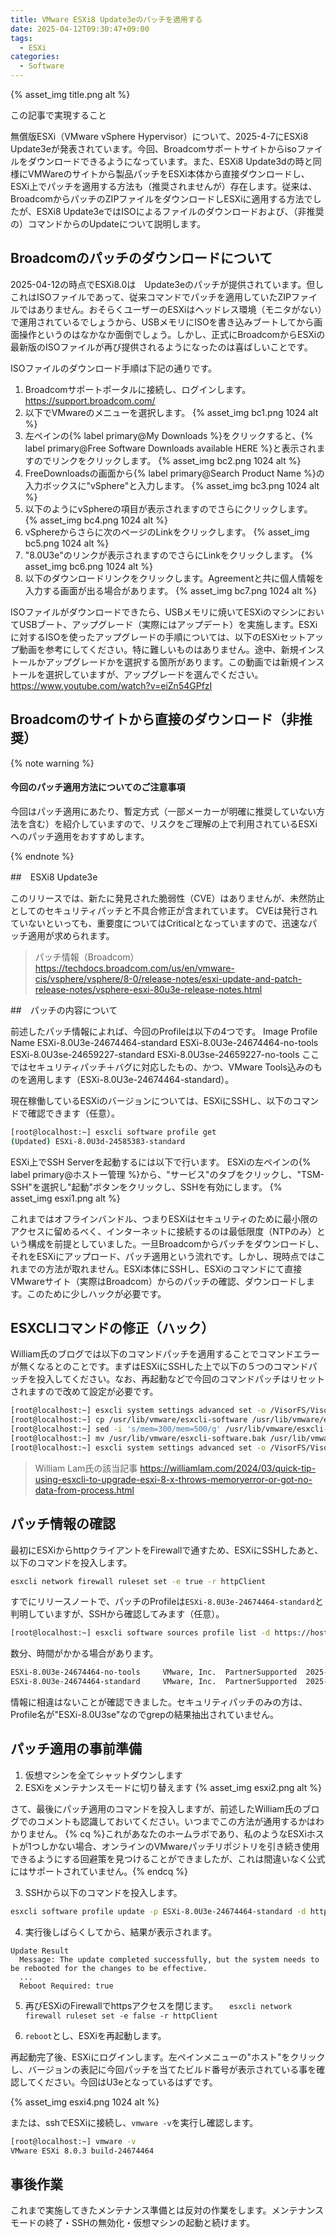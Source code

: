 ```yaml
---
title: VMware ESXi8 Update3eのパッチを適用する
date: 2025-04-12T09:30:47+09:00
tags:
  - ESXi
categories:
  - Software
---
```



{% asset_img title.png alt %}
<p class="onepoint">この記事で実現すること</p>

無償版ESXi（VMware vSphere Hypervisor）について、2025-4-7にESXi8 Update3eが発表されています。今回、Broadcomサポートサイトからisoファイルをダウンロードできるようになっています。また、ESXi8 Update3dの時と同様にVMWareのサイトから製品パッチをESXi本体から直接ダウンロードし、ESXi上でパッチを適用する方法も（推奨されませんが）存在します。従来は、BroadcomからパッチのZIPファイルをダウンロードしESXiに適用する方法でしたが、ESXi8 Update3eではISOによるファイルのダウンロードおよび、（非推奨の）コマンドからのUpdateについて説明します。

<!-- more -->

## Broadcomのパッチのダウンロードについて

2025-04-12の時点でESXi8.0は　Update3eのパッチが提供されています。但しこれはISOファイルであって、従来コマンドでパッチを適用していたZIPファイルではありません。おそらくユーザーのESXiはヘッドレス環境（モニタがない）で運用されているでしょうから、USBメモリにISOを書き込みブートしてから画面操作というのはなかなか面倒でしょう。しかし、正式にBroadcomからESXiの最新版のISOファイルが再び提供されるようになったのは喜ばしいことです。

ISOファイルのダウンロード手順は下記の通りです。

1. Broadcomサポートポータルに接続し、ログインします。
　<https://support.broadcom.com/>
1. 以下でVMwareのメニューを選択します。
 {% asset_img bc1.png 1024 alt %}
1. 左ペインの{% label primary@My Downloads %}をクリックすると、{% label primary@Free Software Downloads available HERE %}と表示されますのでリンクをクリックします。
 {% asset_img bc2.png 1024 alt %}
1. FreeDownloadsの画面から{% label primary@Search Product Name %}の入力ボックスに"vSphere"と入力します。
 {% asset_img bc3.png 1024 alt %}
1. 以下のようにvSphereの項目が表示されますのでさらにクリックします。
 {% asset_img bc4.png 1024 alt %}
1. vSphereからさらに次のページのLinkをクリックします。
 {% asset_img bc5.png 1024 alt %}
1. "8.0U3e"のリンクが表示されますのでさらにLinkをクリックします。
 {% asset_img bc6.png 1024 alt %}
1. 以下のダウンロードリンクをクリックします。Agreementと共に個人情報を入力する画面が出る場合があります。
 {% asset_img bc7.png 1024 alt %}

ISOファイルがダウンロードできたら、USBメモリに焼いてESXiのマシンにおいてUSBブート、アップグレード（実際にはアップデート）を実施します。ESXiに対するISOを使ったアップグレードの手順については、以下のESXiセットアップ動画を参考にしてください。特に難しいものはありません。途中、新規インストールかアップグレードかを選択する箇所があります。この動画では新規インストールを選択していますが、アップグレードを選んでください。
<https://www.youtube.com/watch?v=eiZn54GPfzI>

## Broadcomのサイトから直接のダウンロード（非推奨）

{% note warning %}

#### 今回のパッチ適用方法についてのご注意事項

今回はパッチ適用にあたり、暫定方式（一部メーカーが明確に推奨していない方法を含む）を紹介していますので、リスクをご理解の上で利用されているESXiへのパッチ適用をおすすめします。

{% endnote %}

##　ESXi8 Update3e

このリリースでは、新たに発見された脆弱性（CVE）はありませんが、未然防止としてのセキュリティパッチと不具合修正が含まれています。
CVEは発行されていないといっても、重要度についてはCriticalとなっていますので、迅速なパッチ適用が求められます。

> パッチ情報（Broadcom）
<https://techdocs.broadcom.com/us/en/vmware-cis/vsphere/vsphere/8-0/release-notes/esxi-update-and-patch-release-notes/vsphere-esxi-80u3e-release-notes.html>

##　パッチの内容について

前述したパッチ情報によれば、今回のProfileは以下の4つです。
Image Profile Name
ESXi-8.0U3e-24674464-standard
ESXi-8.0U3e-24674464-no-tools
ESXi-8.0U3se-24659227-standard
ESXi-8.0U3se-24659227-no-tools
ここではセキュリティパッチ＋バグに対応したもの、かつ、VMware Tools込みのものを適用します（ESXi-8.0U3e-24674464-standard）。

現在稼働しているESXiのバージョンについては、ESXiにSSHし、以下のコマンドで確認できます（任意）。

``` bash
[root@localhost:~] esxcli software profile get
(Updated) ESXi-8.0U3d-24585383-standard
```

ESXi上でSSH Serverを起動するには以下で行います。
 ESXiの左ペインの{% label primary@ホストー管理 %}から、"サービス"のタブをクリックし、"TSM-SSH"を選択し"起動"ボタンをクリックし、SSHを有効にします。
 {% asset_img esxi1.png alt %}

これまではオフラインバンドル、つまりESXiはセキュリティのために最小限のアクセスに留めるべく、インターネットに接続するのは最低限度（NTPのみ）という構成を前提としていました。一旦Broadcomからパッチをダウンロードし、それをESXiにアップロード、パッチ適用という流れです。しかし、現時点ではこれまでの方法が取れません。ESXi本体にSSHし、ESXiのコマンドにて直接VMwareサイト（実際はBroadcom）からのパッチの確認、ダウンロードします。このために少しハックが必要です。

## ESXCLIコマンドの修正（ハック）

William氏のブログでは以下のコマンドパッチを適用することでコマンドエラーが無くなるとのことです。まずはESXiにSSHした上で以下の５つのコマンドパッチを投入してください。なお、再起動などで今回のコマンドパッチはリセットされますので改めて設定が必要です。

``` bash
[root@localhost:~] esxcli system settings advanced set -o /VisorFS/VisorFSPristineTardisk -i 0
[root@localhost:~] cp /usr/lib/vmware/esxcli-software /usr/lib/vmware/esxcli-software.bak
[root@localhost:~] sed -i 's/mem=300/mem=500/g' /usr/lib/vmware/esxcli-software.bak
[root@localhost:~] mv /usr/lib/vmware/esxcli-software.bak /usr/lib/vmware/esxcli-software -f
[root@localhost:~] esxcli system settings advanced set -o /VisorFS/VisorFSPristineTardisk -i 1
```

> William Lam氏の該当記事
 <https://williamlam.com/2024/03/quick-tip-using-esxcli-to-upgrade-esxi-8-x-throws-memoryerror-or-got-no-data-from-process.html>

## パッチ情報の確認

最初にESXiからhttpクライアントをFirewallで通すため、ESXiにSSHしたあと、以下のコマンドを投入します。
``` bash
esxcli network firewall ruleset set -e true -r httpClient
```

すでにリリースノートで、パッチのProfileは`ESXi-8.0U3e-24674464-standard`と判明していますが、SSHから確認してみます（任意）。
``` bash
[root@localhost:~] esxcli software sources profile list -d https://hostupdate.vmware.com/software/VUM/PRODUCTION/main/vmw-depot-index.xml | grep ESXi-8.0U3e
```
数分、時間がかかる場合があります。
``` bash
ESXi-8.0U3e-24674464-no-tools     VMware, Inc.  PartnerSupported  2025-04-10T00:00:00  2025-04-10T00:00:00
ESXi-8.0U3e-24674464-standard     VMware, Inc.  PartnerSupported  2025-04-10T00:00:00  2025-04-10T00:00:00
```

情報に相違はないことが確認できました。セキュリティパッチのみの方は、Profile名が"ESXi-8.0U3se"なのでgrepの結果抽出されていません。

## パッチ適用の事前準備

1. 仮想マシンを全てシャットダウンします
2. ESXiをメンテナンスモードに切り替えます
 {% asset_img esxi2.png alt %}

さて、最後にパッチ適用のコマンドを投入しますが、前述したWilliam氏のブログでのコメントも認識しておいてください。いつまでこの方法が通用するかはわかりません。
{% cq %}これがあなたのホームラボであり、私のようなESXiホストが1つしかない場合、オンラインのVMwareパッチリポジトリを引き続き使用できるようにする回避策を見つけることができましたが、これは間違いなく公式にはサポートされていません。{% endcq %}

3. SSHから以下のコマンドを投入します。

 ``` bash
esxcli software profile update -p ESXi-8.0U3e-24674464-standard -d https://hostupdate.vmware.com/software/VUM/PRODUCTION/main/vmw-depot-index.xml
 ```
4. 実行後しばらくしてから、結果が表示されます。

 ```
 Update Result
   Message: The update completed successfully, but the system needs to be rebooted for the changes to be effective.
   ...
   Reboot Required: true
 ```
5. 再びESXiのFirewallでhttpsアクセスを閉じます。
　`esxcli network firewall ruleset set -e false -r httpClient`

6. `reboot`とし、ESXiを再起動します。

再起動完了後、ESXiにログインします。左ペインメニューの"ホスト"をクリックし、バージョンの表記に今回パッチを当てたビルド番号が表示されている事を確認してください。今回はU3eとなっているはずです。

{% asset_img esxi4.png 1024 alt %}

または、sshでESXiに接続し、`vmware -v`を実行し確認します。

 ``` bash
[root@localhost:~] vmware -v
VMware ESXi 8.0.3 build-24674464
 ```
## 事後作業

これまで実施してきたメンテナンス準備とは反対の作業をします。メンテナンスモードの終了・SSHの無効化・仮想マシンの起動と続けます。

